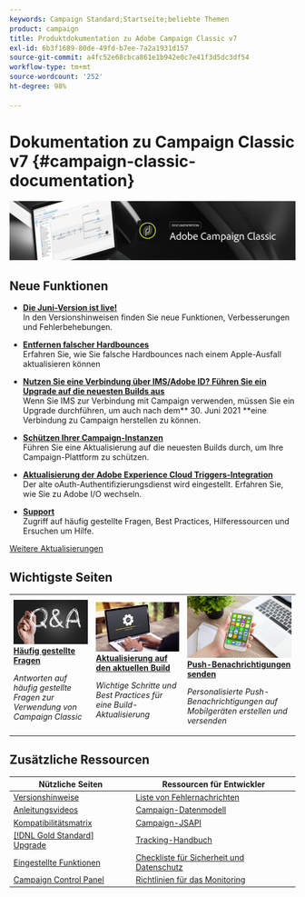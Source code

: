 ```yaml
---
keywords: Campaign Standard;Startseite;beliebte Themen
product: campaign
title: Produktdokumentation zu Adobe Campaign Classic v7
exl-id: 6b3f1689-80de-49fd-b7ee-7a2a1931d157
source-git-commit: a4fc52e68cbca861e1b942e0c7e41f3d5dc3df54
workflow-type: tm+mt
source-wordcount: '252'
ht-degree: 98%

---
```


# Dokumentation zu Campaign Classic v7 {#campaign-classic-documentation}

![](platform/using/assets/do-not-localize/banner_acc_doc.jpg)

## Neue Funktionen

* **[Die Juni-Version ist live!](rn/using/latest-release.md)**<br/> In den Versionshinweisen finden Sie neue Funktionen, Verbesserungen und Fehlerbehebungen.

* **[Entfernen falscher Hardbounces](delivery/using/update-bounce-qualification.md)**<br/> Erfahren Sie, wie Sie falsche Hardbounces nach einem Apple-Ausfall aktualisieren können

* **[Nutzen Sie eine Verbindung über IMS/Adobe ID? Führen Sie ein Upgrade auf die neuesten Builds aus](integrations/using/about-adobe-id.md)**<br/> Wenn Sie IMS zur Verbindung mit Campaign verwenden, müssen Sie ein Upgrade durchführen, um auch nach dem** 30. Juni 2021 **eine Verbindung zu Campaign herstellen zu können.

* **[Schützen Ihrer Campaign-Instanzen](technotes/acc-config-updates.md)**<br/> Führen Sie eine Aktualisierung auf die neuesten Builds durch, um Ihre Campaign-Plattform zu schützen.

* **[Aktualisierung der Adobe Experience Cloud Triggers-Integration](integrations/using/configuring-adobe-io.md)**<br/> Der alte oAuth-Authentifizierungsdienst wird eingestellt. Erfahren Sie, wie Sie zu Adobe I/O wechseln.

* **[Support](support.md)**<br/>
Zugriff auf häufig gestellte Fragen, Best Practices, Hilferessourcen und Ersuchen um Hilfe.

[Weitere Aktualisierungen](/help/rn/using/documentation-updates.md)

## Wichtigste Seiten

<table style="table-layout:fixed">
<tr>
  <td>
    <a href="platform/using/common-questions.md">
      <img alt="Häufig gestellte Fragen" src="platform/using/assets/FAQ.png"/>
    </a>
    <div>
      <a href="platform/using/common-questions.md">
    <strong>Häufig gestellte Fragen</strong>
    </a>
    </div>
    <p>
    <em>Antworten auf häufig gestellte Fragen zur Verwendung von Campaign Classic</em>
    <p>
  </td>
   <td>
    <a href="production/using/build-upgrade.md">
      <img alt="Build-Aktualisierung" src="platform/using/assets/upgrade.png" />
    </a>
    <div>
      <a href="production/using/build-upgrade.md">
    <strong>Aktualisierung auf den aktuellen Build</strong>
    </a>
    </div>
    <p>
    <em>Wichtige Schritte und Best Practices für eine Build-Aktualisierung</em>
    <p>
  </td>
  <td>
    <a href="delivery/using/creating-notifications.md">
       <img alt="Push-Benachrichtigungen " src="platform/using/assets/push.png" />
    </a>
    <div>
       <a href="delivery/using/creating-notifications.md">
    <strong>Push-Benachrichtigungen senden</strong>
    </a>
    </div>
    <p>
    <em>Personalisierte Push-Benachrichtigungen auf Mobilgeräten erstellen und versenden</em>
    <p>
  </td>
</tr>
</table>

## Zusätzliche Ressourcen

| Nützliche Seiten | Ressourcen für Entwickler |
|---|---|
| [Versionshinweise](/help/rn/using/latest-release.md) | [Liste von Fehlernachrichten](https://docs.adobe.com/content/help/en/campaign-classic/technicalresources/error_messages/error_codes.html) |
| [Anleitungsvideos](https://experienceleague.adobe.com/docs/campaign-classic-learn/tutorials/overview.html?lang=de) | [Campaign-Datenmodell](configuration/using/about-data-model.md) |
| [Kompatibilitätsmatrix](rn/using/compatibility-matrix.md) | [Campaign-JSAPI](https://docs.adobe.com/content/help/en/campaign-classic/technicalresources/api/p-1.html) |
| [[!DNL Gold Standard] Upgrade](rn/using/gs-overview.md) | [Tracking-Handbuch](https://helpx.adobe.com/de/campaign/kb/acc-tracking.html) |
| [Eingestellte Funktionen](rn/using/deprecated-features.md) | [Checkliste für Sicherheit und Datenschutz](https://helpx.adobe.com/de/campaign/kb/acc-security.html) |
| [Campaign Control Panel](https://experienceleague.adobe.com/docs/control-panel/using/control-panel-home.html?lang=de) | [Richtlinien für das Monitoring](production/using/monitoring-guidelines.md) |
